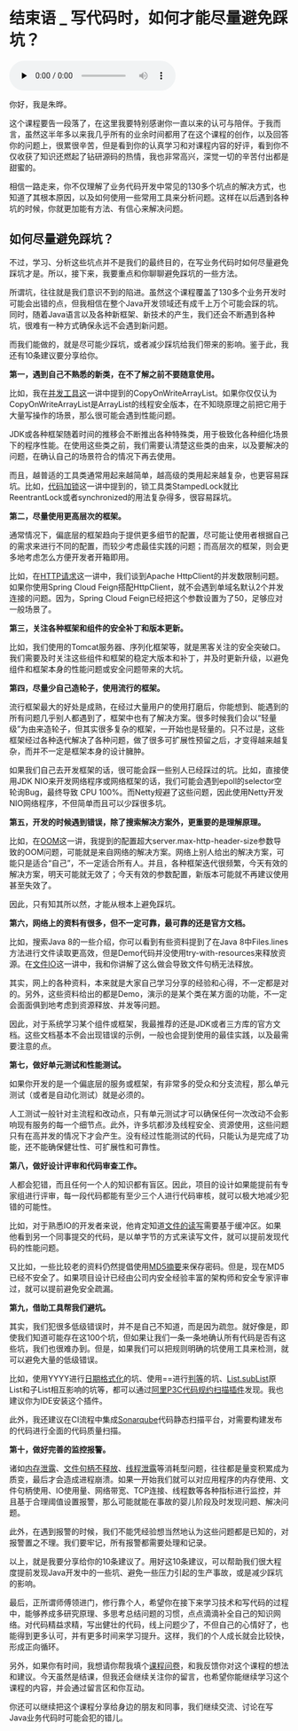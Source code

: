 # 结束语 _ 写代码时，如何才能尽量避免踩坑？

<audio id="audio" title="结束语 | 写代码时，如何才能尽量避免踩坑？" controls="" preload="none"><source id="mp3" src="https://static001.geekbang.org/resource/audio/d5/03/d588e7fe05c091169ef75ad7c850fc03.mp3"></audio>

你好，我是朱晔。

这个课程要告一段落了，在这里我要特别感谢你一直以来的认可与陪伴。于我而言，虽然这半年多以来我几乎所有的业余时间都用了在这个课程的创作，以及回答你的问题上，很累很辛苦，但是看到你的认真学习和对课程内容的好评，看到你不仅收获了知识还燃起了钻研源码的热情，我也非常高兴，深觉一切的辛苦付出都是甜蜜的。

相信一路走来，你不仅理解了业务代码开发中常见的130多个坑点的解决方式，也知道了其根本原因，以及如何使用一些常用工具来分析问题。这样在以后遇到各种坑的时候，你就更加能有方法、有信心来解决问题。

## 如何尽量避免踩坑？

不过，学习、分析这些坑点并不是我们的最终目的，在写业务代码时如何尽量避免踩坑才是。所以，接下来，我要重点和你聊聊避免踩坑的一些方法。

所谓坑，往往就是我们意识不到的陷进。虽然这个课程覆盖了130多个业务开发时可能会出错的点，但我相信在整个Java开发领域还有成千上万个可能会踩的坑。同时，随着Java语言以及各种新框架、新技术的产生，我们还会不断遇到各种坑，很难有一种方式确保永远不会遇到新问题。

而我们能做的，就是尽可能少踩坑，或者减少踩坑给我们带来的影响。鉴于此，我还有10条建议要分享给你。

**第一，遇到自己不熟悉的新类，在不了解之前不要随意使用。**

比如，我在[并发工具这](https://time.geekbang.org/column/article/209494)一讲中提到的CopyOnWriteArrayList。如果你仅仅认为CopyOnWriteArrayList是ArrayList的线程安全版本，在不知晓原理之前把它用于大量写操作的场景，那么很可能会遇到性能问题。

JDK或各种框架随着时间的推移会不断推出各种特殊类，用于极致化各种细化场景下的程序性能。在使用这些类之前，我们需要认清楚这些类的由来，以及要解决的问题，在确认自己的场景符合的情况下再去使用。

而且，越普适的工具类通常用起来越简单，越高级的类用起来越复杂，也更容易踩坑。比如，[代码加锁](https://time.geekbang.org/column/article/209520)这一讲中提到的，锁工具类StampedLock就比ReentrantLock或者synchronized的用法复杂得多，很容易踩坑。

**第二，尽量使用更高层次的框架。**

通常情况下，偏底层的框架趋向于提供更多细节的配置，尽可能让使用者根据自己的需求来进行不同的配置，而较少考虑最佳实践的问题；而高层次的框架，则会更多地考虑怎么方便开发者开箱即用。

比如，在[HTTP请求](https://time.geekbang.org/column/article/213273)这一讲中，我们谈到Apache HttpClient的并发数限制问题。如果你使用Spring Cloud Feign搭配HttpClient，就不会遇到单域名默认2个并发连接的问题。因为，Spring Cloud Feign已经把这个参数设置为了50，足够应对一般场景了。

**第三，关注各种框架和组件的安全补丁和版本更新。**

比如，我们使用的Tomcat服务器、序列化框架等，就是黑客关注的安全突破口。我们需要及时关注这些组件和框架的稳定大版本和补丁，并及时更新升级，以避免组件和框架本身的性能问题或安全问题带来的大坑。

**第四，尽量少自己造轮子，使用流行的框架。**

流行框架最大的好处是成熟，在经过大量用户的使用打磨后，你能想到、能遇到的所有问题几乎别人都遇到了，框架中也有了解决方案。很多时候我们会以“轻量级”为由来造轮子，但其实很多复杂的框架，一开始也是轻量的。只不过是，这些框架经过各种迭代解决了各种问题，做了很多可扩展性预留之后，才变得越来越复杂，而并不一定是框架本身的设计臃肿。

如果我们自己去开发框架的话，很可能会踩一些别人已经踩过的坑。比如，直接使用JDK NIO来开发网络程序或网络框架的话，我们可能会遇到epoll的selector空轮询Bug，最终导致 CPU 100%。而Netty规避了这些问题，因此使用Netty开发NIO网络程序，不但简单而且可以少踩很多坑。

**第五，开发的时候遇到错误，除了搜索解决方案外，更重要的是理解原理。**

比如，在[OOM](https://time.geekbang.org/column/article/224784)这一讲，我提到的配置超大server.max-http-header-size参数导致的OOM问题，可能就是来自网络的解决方案。网络上别人给出的解决方案，可能只是适合“自己”，不一定适合所有人。并且，各种框架迭代很频繁，今天有效的解决方案，明天可能就无效了；今天有效的参数配置，新版本可能就不再建议使用甚至失效了。

因此，只有知其所以然，才能从根本上避免踩坑。

**第六，网络上的资料有很多，但不一定可靠，最可靠的还是官方文档。**

比如，搜索Java 8的一些介绍，你可以看到有些资料提到了在Java 8中Files.lines方法进行文件读取更高效，但是Demo代码并没使用try-with-resources来释放资源。在[文件IO](https://time.geekbang.org/column/article/223051)这一讲中，我和你讲解了这么做会导致文件句柄无法释放。

其实，网上的各种资料，本来就是大家自己学习分享的经验和心得，不一定都是对的。另外，这些资料给出的都是Demo，演示的是某个类在某方面的功能，不一定会面面俱到地考虑到资源释放、并发等问题。

因此，对于系统学习某个组件或框架，我最推荐的还是JDK或者三方库的官方文档。这些文档基本不会出现错误的示例，一般也会提到使用的最佳实践，以及最需要注意的点。

**第七，做好单元测试和性能测试。**

如果你开发的是一个偏底层的服务或框架，有非常多的受众和分支流程，那么单元测试（或者是自动化测试）就是必须的。

人工测试一般针对主流程和改动点，只有单元测试才可以确保任何一次改动不会影响现有服务的每一个细节点。此外，许多坑都涉及线程安全、资源使用，这些问题只有在高并发的情况下才会产生。没有经过性能测试的代码，只能认为是完成了功能，还不能确保健壮性、可扩展性和可靠性。

**第八，做好设计评审和代码审查工作。**

人都会犯错，而且任何一个人的知识都有盲区。因此，项目的设计如果能提前有专家组进行评审，每一段代码都能有至少三个人进行代码审核，就可以极大地减少犯错的可能性。

比如，对于熟悉IO的开发者来说，他肯定知道[文件的读写](https://time.geekbang.org/column/article/223051)需要基于缓冲区。如果他看到另一个同事提交的代码，是以单字节的方式来读写文件，就可以提前发现代码的性能问题。

又比如，一些比较老的资料仍然提倡使用[MD5摘要](https://time.geekbang.org/column/article/239150)来保存密码。但是，现在MD5已经不安全了。如果项目设计已经由公司内安全经验丰富的架构师和安全专家评审过，就可以提前避免安全疏漏。

**第九，借助工具帮我们避坑。**

其实，我们犯很多低级错误时，并不是自己不知道，而是因为疏忽。就好像是，即使我们知道可能存在这100个坑，但如果让我们一条一条地确认所有代码是否有这些坑，我们也很难办到。但是，如果我们可以把规则明确的坑使用工具来检测，就可以避免大量的低级错误。

比如，使用YYYY进行[日期格式化](https://time.geekbang.org/column/article/224240)的坑、使用==进行[判等](https://time.geekbang.org/column/article/213604)的坑、[List.subList](https://time.geekbang.org/column/article/216778)原List和子List相互影响的坑等，都可以通过[阿里P3C代码规约扫描插件](https://github.com/alibaba/p3c)发现。我也建议你为IDE安装这个插件。

此外，我还建议在CI流程中集成[Sonarqube](https://www.sonarqube.org/)代码静态扫描平台，对需要构建发布的代码进行全面的代码质量扫描。

**第十，做好完善的监控报警。**

诸如[内存泄露](https://time.geekbang.org/column/article/224784)、[文件句柄不释放](https://time.geekbang.org/column/article/223051)、[线程泄露](https://time.geekbang.org/column/article/211388)等消耗型问题，往往都是量变积累成为质变，最后才会造成进程崩溃。如果一开始我们就可以对应用程序的内存使用、文件句柄使用、IO使用量、网络带宽、TCP连接、线程数等各种指标进行监控，并且基于合理阈值设置报警，那么可能就能在事故的婴儿阶段及时发现问题、解决问题。

此外，在遇到报警的时候，我们不能凭经验想当然地认为这些问题都是已知的，对报警置之不理。我们要牢记，所有报警都需要处理和记录。

以上，就是我要分享给你的10条建议了。用好这10条建议，可以帮助我们很大程度提前发现Java开发中的一些坑、避免一些压力引起的生产事故，或是减少踩坑的影响。

最后，正所谓师傅领进门，修行靠个人，希望你在接下来学习技术和写代码的过程中，能够养成多研究原理、多思考总结问题的习惯，点点滴滴补全自己的知识网络。对代码精益求精，写出健壮的代码，线上问题少了，不但自己的心情好了，也能得到更多认可，并有更多时间来学习提升。这样，我们的个人成长就会比较快，形成正向循环。

另外，如果你有时间，我想请你帮我填个[课程问卷](https://jinshuju.net/f/pkRg24)，和我反馈你对这个课程的想法和建议。今天虽然是结课，但我还会继续关注你的留言，也希望你能继续学习这个课程的内容，并会通过留言区和你互动。

你还可以继续把这个课程分享给身边的朋友和同事，我们继续交流、讨论在写Java业务代码时可能会犯的错儿。
